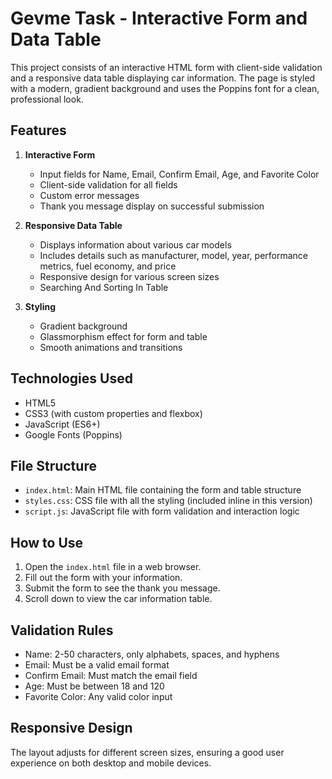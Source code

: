 # Gevme Task - Interactive Form and Data Table

This project consists of an interactive HTML form with client-side validation and a responsive data table displaying car information. The page is styled with a modern, gradient background and uses the Poppins font for a clean, professional look.

## Features

1. **Interactive Form**
   - Input fields for Name, Email, Confirm Email, Age, and Favorite Color
   - Client-side validation for all fields
   - Custom error messages
   - Thank you message display on successful submission

2. **Responsive Data Table**
   - Displays information about various car models
   - Includes details such as manufacturer, model, year, performance metrics, fuel economy, and price
   - Responsive design for various screen sizes
   - Searching And Sorting In Table

3. **Styling**
   - Gradient background
   - Glassmorphism effect for form and table
   - Smooth animations and transitions

## Technologies Used

- HTML5
- CSS3 (with custom properties and flexbox)
- JavaScript (ES6+)
- Google Fonts (Poppins)

## File Structure

- `index.html`: Main HTML file containing the form and table structure
- `styles.css`: CSS file with all the styling (included inline in this version)
- `script.js`: JavaScript file with form validation and interaction logic

## How to Use

1. Open the `index.html` file in a web browser.
2. Fill out the form with your information.
3. Submit the form to see the thank you message.
4. Scroll down to view the car information table.

## Validation Rules

- Name: 2-50 characters, only alphabets, spaces, and hyphens
- Email: Must be a valid email format
- Confirm Email: Must match the email field
- Age: Must be between 18 and 120
- Favorite Color: Any valid color input

## Responsive Design

The layout adjusts for different screen sizes, ensuring a good user experience on both desktop and mobile devices.
